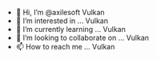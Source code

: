 - 👋 Hi, I’m @axilesoft Vulkan
- 👀 I’m interested in ... Vulkan
- 🌱 I’m currently learning ... Vulkan
- 💞️ I’m looking to collaborate on ... Vulkan
- 📫 How to reach me ... Vulkan

<!---
axilesoft/axilesoft is a ✨ special ✨ repository because its `README.md` (this file) appears on your GitHub profile.
You can click the Preview link to take a look at your changes.
--->
